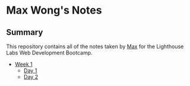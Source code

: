 # Max Wong's Notes

## Summary
This repository contains all of the notes taken by [Max](https://github.com/MaxWong03) for the Lighthouse Labs Web Development Bootcamp.

* [Week 1](/Week_1)
  * [Day 1](/Week_1/Day_1)
  * [Day 2](/Week_1/Day_2)
  



